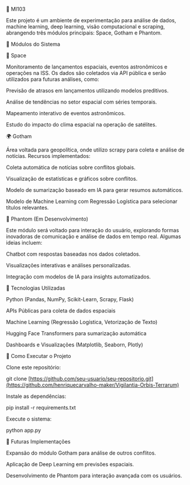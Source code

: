 🚀 MI103

Este projeto é um ambiente de experimentação para análise de dados, machine learning, deep learning, visão computacional e scraping, abrangendo três módulos principais: Space, Gotham e Phantom.

📌 Módulos do Sistema

🚀 Space

Monitoramento de lançamentos espaciais, eventos astronômicos e operações na ISS. Os dados são coletados via API pública e serão utilizados para futuras análises, como:

Previsão de atrasos em lançamentos utilizando modelos preditivos.

Análise de tendências no setor espacial com séries temporais.

Mapeamento interativo de eventos astronômicos.

Estudo do impacto do clima espacial na operação de satélites.

🌍 Gotham

Área voltada para geopolítica, onde utilizo scrapy para coleta e análise de notícias. Recursos implementados:

Coleta automática de notícias sobre conflitos globais.

Visualização de estatísticas e gráficos sobre conflitos.

Modelo de sumarização baseado em IA para gerar resumos automáticos.

Modelo de Machine Learning com Regressão Logística para selecionar títulos relevantes.

💬 Phantom (Em Desenvolvimento)

Este módulo será voltado para interação do usuário, explorando formas inovadoras de comunicação e análise de dados em tempo real. Algumas ideias incluem:

Chatbot com respostas baseadas nos dados coletados.

Visualizações interativas e análises personalizadas.

Integração com modelos de IA para insights automatizados.

🔧 Tecnologias Utilizadas

Python (Pandas, NumPy, Scikit-Learn, Scrapy, Flask)

APIs Públicas para coleta de dados espaciais

Machine Learning (Regressão Logística, Vetorização de Texto)

Hugging Face Transformers para sumarização automática

Dashboards e Visualizações (Matplotlib, Seaborn, Plotly)

🚀 Como Executar o Projeto

Clone este repositório:

git clone [https://github.com/seu-usuario/seu-repositorio.git](https://github.com/henriquecarvalho-maker/Vigilantia-Orbis-Terrarum)

Instale as dependências:

pip install -r requirements.txt

Execute o sistema:

python app.py

🔮 Futuras Implementações

Expansão do módulo Gotham para análise de outros conflitos.

Aplicação de Deep Learning em previsões espaciais.

Desenvolvimento de Phantom para interação avançada com os usuários.

